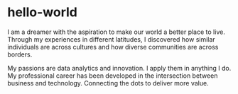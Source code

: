 # hello-world

I am a dreamer with the aspiration to make our world a better place to live. Through my experiences in different latitudes, I discovered how similar individuals are across cultures and how diverse communities are across borders.

My passions are data analytics and innovation. I apply them in anything I do. My professional career has been developed in the intersection between business and technology. Connecting the dots to deliver more value. 
